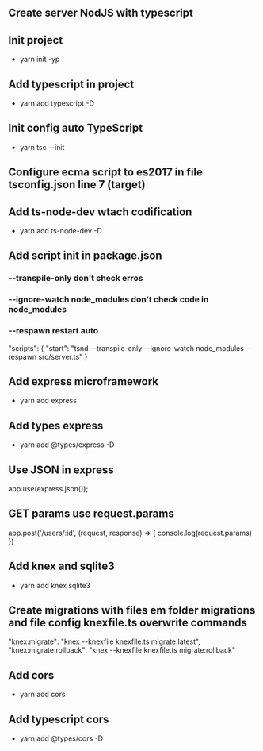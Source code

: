 ## Create server NodJS with typescript

## Init project
- yarn init -yp
## Add typescript in project
- yarn add typescript -D
## Init config auto TypeScript
- yarn tsc --init

## Configure ecma script to es2017 in file tsconfig.json line 7 (target)

## Add ts-node-dev wtach codification
- yarn add ts-node-dev -D

## Add script init in package.json
### --transpile-only don't check erros
### --ignore-watch node_modules don't check code in node_modules
### --respawn restart auto

"scripts": {
    "start": "tsnd --transpile-only --ignore-watch node_modules --respawn src/server.ts"
}

## Add express microframework
- yarn add express

## Add types express
- yarn add @types/express -D

## Use JSON in express
app.use(express.json());

## GET params use request.params
app.post('/users/:id', (request, response) => { 
    console.log(request.params)
})

## Add knex and sqlite3 
- yarn add knex sqlite3

## Create migrations with files em folder migrations and file config knexfile.ts overwrite commands
"knex:migrate": "knex --knexfile knexfile.ts migrate:latest",
"knex:migrate:rollback": "knex --knexfile knexfile.ts migrate:rollback"

## Add cors
- yarn add cors
  
## Add typescript cors
- yarn add @types/cors -D
